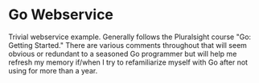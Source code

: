 # Go Webservice

Trivial webservice example. Generally follows the Pluralsight course "Go: Getting Started." There are various comments throughout that will seem obvious or redundant to a seasoned Go programmer but will help me refresh my memory if/when I try to refamiliarize myself with Go after not using for more than a year.